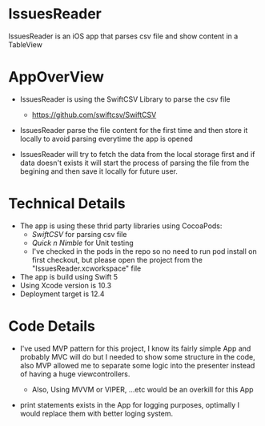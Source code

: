 # IssuesReader
IssuesReader is an iOS app that parses csv file and show content in a TableView

# AppOverView
- IssuesReader is using the SwiftCSV Library to parse the csv file
	- https://github.com/swiftcsv/SwiftCSV

- IssuesReader parse the file content for the first time and then store it locally to avoid parsing everytime the app is opened

- IssuesReader will try to fetch the data from the local storage first and if data doesn't exists it will start the process of parsing the file from the begining and then save it locally for future user.


# Technical Details
- The app is using these thrid party libraries using CocoaPods:
	- *SwiftCSV* for parsing csv file
	- *Quick n Nimble* for Unit testing
	- I've checked in the pods in the repo so no need to run pod install on first checkout, but please open the project from the "IssuesReader.xcworkspace" file 
- The app is build using Swift 5
- Using Xcode version is 10.3
- Deployment target is 12.4


# Code Details
- I've used MVP pattern for this project, I know its fairly simple App and probably MVC will do
but I needed to show some structure in the code, also MVP allowed me to separate some logic into the presenter
instead of having a huge viewcontrollers.
  - Also, Using MVVM or VIPER, ...etc would be an overkill for this App

- print statements exists in the App for logging purposes, optimally I would replace them with better loging system.
